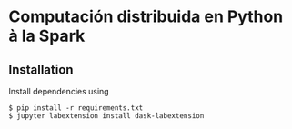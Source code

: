 # Computación distribuida en Python à la Spark

## Installation

Install dependencies using

```
$ pip install -r requirements.txt
$ jupyter labextension install dask-labextension
```
